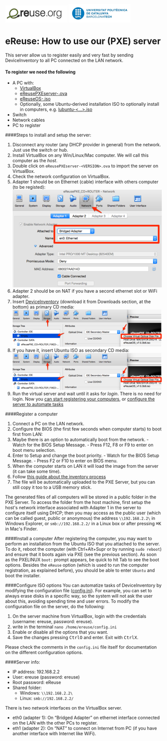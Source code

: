 ![eReuselogo](./images/eReuse_logo_200.png)
![UPClogo](./images/UPC_logo_200.png)

# eReuse: How to use our (PXE) server

This server allow us to register easily and very fast by sending DeviceInventory to all PC 
connected on the LAN network.

#### To register we need the following

- A PC with:
  - [VirtualBox](https://www.virtualbox.org/wiki/Downloads)
  - [eReusePXEserver-<VERSION>.ova](https://github.com/eReuse/device-inventory/releases/latest)
  - [eReuseOS-<VERSION>.iso](https://github.com/eReuse/device-inventory/releases/latest)
  - Optionally, some Ubuntu-derived installation ISO to optionally install in computers, e.g. [lubuntu-<...>.iso](http://cdimage.ubuntu.com/lubuntu/releases/16.04.1/release/)
- Switch
- Network cables
- PC to register

####Steps to install and setup the server:
1. Disconnect any router (any DHCP provider in general) from the network. Just use the switch or hub.
2. Install VirtualBox on any Win/Linux/Mac computer. We will call this computer as the *host*.
2. Double click on `eReusePXEserver-<VERSION>.ova` to import the server on VirtualBox.
3. Check the network configuration on VirtualBox.
  1. Adapter 1 should be on Ethernet (cable) interface with others computer (to be registed): ![Virtualbox network](./images/virtualbox-network.png)
  2. Adapter 2 should be on NAT if you have a second ethernet slot or WiFi adapter.
4. Insert [DeviceInventory](https://github.com/eReuse/device-inventory/releases/latest) (download it from Downloads section, at the bottom) as primary CD media: ![Virtualbox disk](./images/virtualbox-disk.png)
5. If you have it, insert Ubuntu ISO as secondary CD media: ![Virtualbox disk](./images/virtualbox-disk.png)
6. Run the virtual server and wait until it asks for *login*. There is no need for login. Now you [can start registering your computers](#register-a-computer), or [configure the server to automate tasks](#configure-iso-options)

####Register a computer
1. Connect a PC on the LAN network.
2. Configure the BIOS (the first few seconds when computer starts) to boot first from LAN:
  1. Maybe there is an option to automatically boot from the network. 
    - Watch for the BIOS Setup Message. 
    - Press F12, F8 or F9 to enter on boot menu selection.
  2. Enter to Setup and change the boot priority.
    - Watch for the BIOS Setup Message.
    - Press F2 or F10 to enter on BIOS menu.
3. When the computer starts on LAN it will load the image from the server (it can take some time).
4. Follow [this guide about the inventory process](https://github.com/eReuse/device-inventory/blob/master/docs/USB_Register.md#4-inventory-process-register-hardware-characteristics-of-a-computer)
5. The file will be automatically uploaded to the PXE Server, but you can still copy it too to a USB memory stick.

The generated files of all computers will be stored in a public folder in the PXE Server. To access the folder from the host machine, first setup the host's network interface associated with Adapter 1 in the server to configure itself using DHCP; then you may access as the public user (which can be called guest, public or anonymous) the address `\\192.168.2.2\` in Windows Explorer, or `smb://192.168.2.2/` in a Linux box or after pressing <kbd>⌘</kbd><kbd>K</kbd> in Mac's Finder.

####Install a computer
After registering the computer, you may want to perform an installation from the Ubuntu ISO that you attached to the server. To do it, reboot the computer (with Ctrl+Alt+Supr or by running ``sudo reboot``) and ensure that it boots again via PXE (see the previous section). As soon as the PXELINUX ``boot:`` prompt appears, be quick to hit Tab to see the boot options. Besides the ``eReuse`` option (which is used to run the computer registration, as explained before), you should be able to enter ``Ubuntu`` and boot the installer.

####Configure ISO options
You can automatize tasks of DeviceInventory by modifying the configuration file ([config.ini](https://github.com/eReuse/device-inventory/blob/master/device_inventory/config.ini)). For example, you can set to always erase disks in a specific way, so the system will not ask the user about this, avoiding spending time and user errors. To modify the configuration file on the server, do the following:

1. On the server machine from VirtualBox, login with the credentials (username: ereuse, password: ereuse).
2. write in the terminal `nano /home/ereuse/config.ini`
3. Enable or disable all the options that you want.
4. Save the changes pressing <kbd>Ctrl</kbd><kbd>O</kbd> and enter. Exit with <kbd>Ctrl</kbd><kbd>X</kbd>.

Please check the comments in the `config.ini` file itself for documentation on the different configuration options.

####Server info: 
- IP address: 192.168.2.2 
- User: ereuse (password: ereuse) 
- Root password: eReuse 
- Shared folder: 
  - Windows: `\\192.168.2.2\`
  - Linux: `smb://192.168.2.2/`

There is two network interfaces on the VirtualBox server.
  - eth0 (adapter 1): On “Bridged Adapter” on ethernet interface connected on the LAN with the other PCs to register.
  - eth1 (adapter 2): On “NAT” to connect on Internet from PC (if you have another interface with Internet like WiFi).

